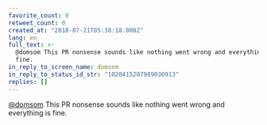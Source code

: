 ```yaml
---
favorite_count: 0
retweet_count: 0
created_at: "2018-07-21T05:38:18.000Z"
lang: en
full_text: >-
  @domsom This PR nonsense sounds like nothing went wrong and everything is
  fine.
in_reply_to_screen_name: domsom
in_reply_to_status_id_str: "1020415207989030913"
replies: []
---
```


[@domsom](https://twitter.com/domsom) This PR nonsense sounds like nothing went
wrong and everything is fine.
